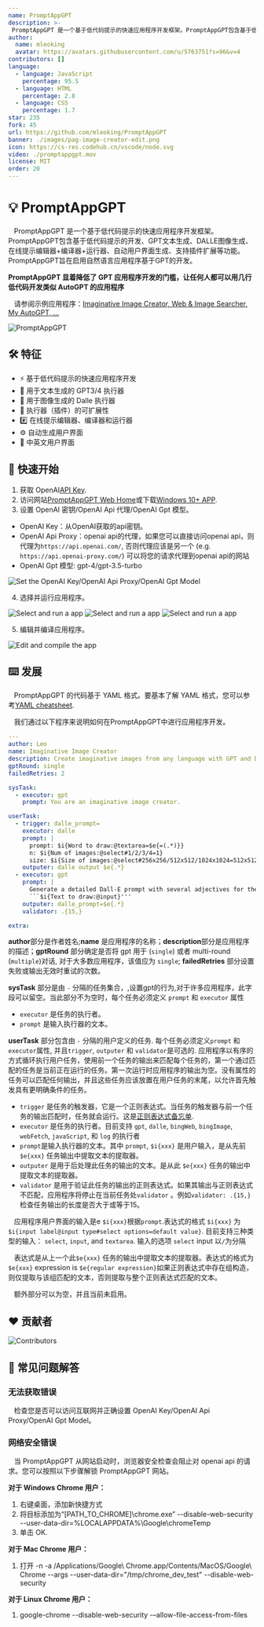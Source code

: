 ```yaml
---
name: PromptAppGPT
description: >-
 PromptAppGPT 是一个基于低代码提示的快速应用程序开发框架。PromptAppGPT包含基于低代码提示的开发、GPT文本生成、DALLE图像生成、在线提示编辑器+编译器+运行器、自动用户界面生成、支持插件扩展等功能。PromptAppGPT旨在启用自然语言应用程序基于GPT的开发。
author:
  name: mleoking
  avatar: https://avatars.githubusercontent.com/u/5763751?s=96&v=4
contributors: []
language:
  - language: JavaScript
    percentage: 95.5
  - language: HTML
    percentage: 2.8
  - language: CSS
    percentage: 1.7
star: 235
fork: 45
url: https://github.com/mleoking/PromptAppGPT
banner: ./images/pag-image-creator-edit.png
icon: https://cs-res.codehub.cn/vscode/node.svg
video: ./promptappgpt.mov
license: MIT
order: 20
---
```


# 💡 PromptAppGPT
&nbsp; &nbsp;PromptAppGPT 是一个基于低代码提示的快速应用程序开发框架。PromptAppGPT包含基于低代码提示的开发、GPT文本生成、DALLE图像生成、在线提示编辑器+编译器+运行器、自动用户界面生成、支持插件扩展等功能。PromptAppGPT旨在启用自然语言应用程序基于GPT的开发。

**PromptAppGPT 显着降低了 GPT 应用程序开发的门槛，让任何人都可以用几行低代码开发类似 AutoGPT 的应用程序**

&nbsp; &nbsp;请参阅示例应用程序：[Imaginative Image Creator, Web & Image Searcher, My AutoGPT, ...](PagApps.md)

![PromptAppGPT](images/pag-image-creator-edit.png)

## 🛠️ 特征

- ⚡ 基于低代码提示的快速应用程序开发
- 🧠 用于文本生成的 GPT3/4 执行器
- 🍯 用于图像生成的 Dalle 执行器
- 🔌 执行器（插件）的可扩展性
- #️⃣ 在线提示编辑器、编译器和运行器
- ⚙️ 自动生成用户界面
- 🧨 中英文用户界面

## 🚀 快速开始

1. 获取 OpenAI[API Key](https://platform.openai.com/account/api-keys).
2. 访问网站[PromptAppGPT Web Home](http://promptappgpt.wangzhishi.net)或下载[Windows 10+ APP](dist/pag.exe).
3. 设置 OpenAI 密钥/OpenAI Api 代理/OpenAI Gpt 模型。
- OpenAI Key：从OpenAI获取的api密钥。
- OpenAI Api Proxy：openai api的代理，如果您可以直接访问openai api，则代理为`https://api.openai.com/`, 否则代理应该是另一个 (e.g. `https://api.openai-proxy.com/`) 可以将您的请求代理到openai api的网站
- OpenAI Gpt 模型: gpt-4/gpt-3.5-turbo

![Set the OpenAI Key/OpenAI Api Proxy/OpenAI Gpt Model](images/pag-settings-note.png)

4. 选择并运行应用程序。

![Select and run a app](images/pag-image-creator-run1-note.png)
![Select and run a app](images/pag-image-creator-run2-note.png)
![Select and run a app](images/pag-image-creator-run3-note.png)

5. 编辑并编译应用程序。

![Edit and compile the app](images/pag-image-creator-edit-note.png)


## ⌨️ 发展

&nbsp; &nbsp;PromptAppGPT 的代码基于 YAML 格式。要基本了解 YAML 格式，您可以参考[YAML cheatsheet](https://quickref.me/yaml).

&nbsp; &nbsp;我们通过以下程序来说明如何在PromptAppGPT中进行应用程序开发。

``` yaml
---
author: Leo
name: Imaginative Image Creator
description: Create imaginative images from any language with GPT and DALL·E
gptRound: single
failedRetries: 2

sysTask:
  - executor: gpt
    prompt: You are an imaginative image creator. 

userTask: 
  - trigger: dalle_prompt=
    executor: dalle
    prompt: |
      prompt: $i{Word to draw:@textarea=$e{=(.*)}}
      n: $i{Num of images:@select#1/2/3/4=1}
      size: $i{Size of images:@select#256x256/512x512/1024x1024=512x512}
    outputer: dalle output $e{.*}
  - executor: gpt
    prompt: | 
      Generate a detailed Dall-E prompt with several adjectives for the following text:
      ```$i{Text to draw:@input}'''
    outputer: dalle_prompt=$e{.*} 
    validator: .{15,}

extra: 
```
**author**部分是作者姓名;**name** 是应用程序的名称；**description**部分是应用程序的描述；**gptRound** 部分确定是否将 gpt 用于 (`single`) 或者 multi-round (`multiple`)对话, 对于大多数应用程序，该值应为 `single`; **failedRetries** 部分设置失败或输出无效时重试的次数。

**sysTask** 部分是由 `-` 分隔的任务集合，,设置gpt的行为,对于许多应用程序，此字段可以留空。当此部分不为空时，每个任务必须定义 `prompt` 和 `executor` 属性

- `executor` 是任务的执行者。
- `prompt` 是输入执行器的文本。

**userTask** 部分包含由  `-` 分隔的用户定义的任务. 每个任务必须定义`prompt` 和 `executor`属性, 并且`trigger`, `outputer` 和 `validator`是可选的. 应用程序以有序的方式循环执行用户任务，使用前一个任务的输出来匹配每个任务的，第一个通过匹配的任务是当前正在运行的任务。第一次运行时应用程序的输出为空。没有属性的任务可以匹配任何输出，并且这些任务应该放置在用户任务的末尾，以允许首先触发具有更明确条件的任务。

- `trigger` 是任务的触发器，它是一个正则表达式。当任务的触发器与前一个任务的输出匹配时，任务就会运行。这是[正则表达式备忘单](https://quickref.me/regex).
- `executor` 是任务的执行者。目前支持 `gpt`, `dalle`, `bingWeb`, `bingImage`, `webFetch`, `javaScript`, 和 `log` 的执行者
- `prompt`是输入执行器的文本。其中 `prompt`, `$i{xxx}` 是用户输入，是从先前 `$e{xxx}` 任务输出中提取文本的提取器。
- `outputer` 是用于后处理此任务的输出的文本。是从此 `$e{xxx}` 任务的输出中提取文本的提取器。
- `validator` 是用于验证此任务的输出的正则表达式。如果其输出与正则表达式不匹配，应用程序将停止在当前任务处`validator` 。例如`validator: .{15,}` 检查任务输出的长度是否大于或等于15。

&nbsp; &nbsp;应用程序用户界面的输入是e `$i{xxx}`根据`prompt`.表达式的格式 `$i{xxx}` 为 `$i{input label@input type#select options=default value}`. 目前支持三种类型的输入： `select`, `input`, and `textarea`. 输入的选项 `select` input 以`/`为分隔

&nbsp; &nbsp;表达式是从上一个此`$e{xxx}` 任务的输出中提取文本的提取器。表达式的格式为 `$e{xxx}` expression is `$e{regular expression}`如果正则表达式中存在组构造，则仅提取与该组匹配的文本，否则提取与整个正则表达式匹配的文本。

&nbsp; &nbsp;额外部分可以为空，并且当前未启用。

## ❤️ 贡献者

![Contributors](https://contrib.rocks/image?repo=mleoking/PromptAppGPT)

## 🙋 常见问题解答

### 无法获取错误

&nbsp; &nbsp;检查您是否可以访问互联网并正确设置 OpenAI Key/OpenAI Api Proxy/OpenAI Gpt Model。

### 网络安全错误

&nbsp; &nbsp;当 PromptAppGPT 从网站启动时，浏览器安全检查会阻止对 openai api 的请求。您可以按照以下步骤解锁 PromptAppGPT 网站。

**对于 Windows Chrome 用户：**
1. 右键桌面，添加新快捷方式
2. 将目标添加为“[PATH_TO_CHROME]\chrome.exe” --disable-web-security --user-data-dir=%LOCALAPPDATA%\Google\chromeTemp
3. 单击 OK.

**对于 Mac Chrome 用户：**
1. 打开 -n -a /Applications/Google\ Chrome.app/Contents/MacOS/Google\ Chrome --args --user-data-dir="/tmp/chrome_dev_test" --disable-web-security

**对于 Linux Chrome 用户：**
1. google-chrome --disable-web-security -–allow-file-access-from-files

